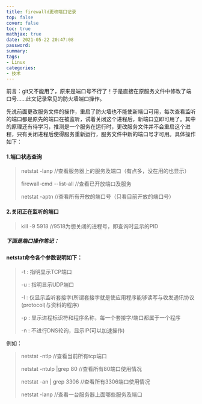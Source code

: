 ```yaml
---
title: firewalld更改端口记录
top: false
cover: false
toc: true
mathjax: true
date: 2021-05-22 20:47:08
password:
summary:
tags:
- Linux
categories:
- 技术
---
```

前言：git又不能用了，原来是端口号不行了！于是直接在原服务文件中修改了端口号……此文记录常见的防火墙端口操作。

<!-- more -->

先说前面更改服务文件的操作，重启了防火墙也不能使新端口可用，每次查看监听的端口都是原先的端口在被监听，试着关闭这个进程后，新端口立即可用了。其中的原理还有待学习，推测是一个服务在运行时，更改服务文件并不会重启这个进程，只有关闭进程后使得服务重新运行，服务文件中新的端口号才可用。具体操作如下：

#### 1.端口状态查询

> netstat -lanp   //查看服务器上的服务及端口（有点多，没在用的也显示）
>
> firewall-cmd --list-all //查看已开放端口及服务
>
> netstat -aptn  //查看所有开放的端口号（只看目前开放的端口号）



#### 2.关闭正在监听的端口

> kill -9 5918  //9518为想关闭的进程号，即查询时显示的PID



##### 下面是端口操作笔记：

#### netstat命令各个参数说明如下：

> -t : 指明显示TCP端口
>
> -u : 指明显示UDP端口
>
> -l : 仅显示监听套接字(所谓套接字就是使应用程序能够读写与收发通讯协议(protocol)与资料的程序)
>
> -p : 显示进程标识符和程序名称，每一个套接字/端口都属于一个程序
>
> -n : 不进行DNS轮询，显示IP(可以加速操作)

例如：

> netstat -ntlp //查看当前所有tcp端口
>
> netstat -ntulp |grep 80 //查看所有80端口使用情况
>
> netstat -an | grep 3306 //查看所有3306端口使用情况
>
> netstat -lanp //查看一台服务器上面哪些服务及端口
